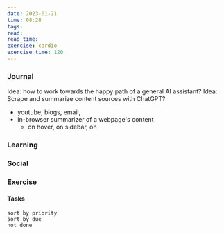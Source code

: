 ```yaml
---
date: 2023-01-21
time: 08:28
tags: 
read:
read_time:
exercise: cardio
exercise_time: 120
---
```


### Journal
Idea: how to work towards the happy path of a general AI assistant?
Idea: Scrape and summarize content sources with ChatGPT?
- youtube, blogs, email, 
- in-browser summarizer of a webpage's content
	- on hover, on sidebar, on 

### Learning

### Social

### Exercise

#### Tasks












```tasks
sort by priority
sort by due
not done
```